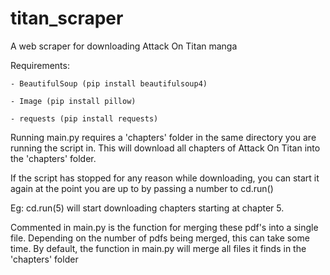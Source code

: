 # titan_scraper
A web scraper for downloading Attack On Titan manga

Requirements:

    - BeautifulSoup (pip install beautifulsoup4)

    - Image (pip install pillow)

    - requests (pip install requests)

Running main.py requires a 'chapters' folder in the same directory you are running the script in.
This will download all chapters of Attack On Titan into the 'chapters' folder.

If the script has stopped for any reason while downloading, you can start it again at the point you are up to by passing a number to cd.run()

Eg: cd.run(5) will start downloading chapters starting at chapter 5.

Commented in main.py is the function for merging these pdf's into a single file. Depending on the number of pdfs being merged, this can take some time.
By default, the function in main.py will merge all files it finds in the 'chapters' folder
